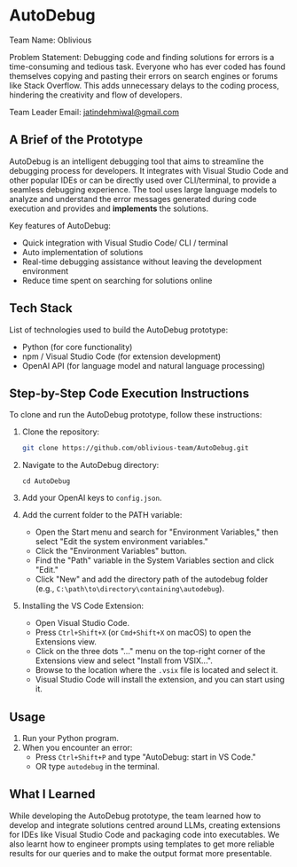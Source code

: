 # AutoDebug
Team Name: Oblivious

Problem Statement: Debugging code and finding solutions for errors is a time-consuming and tedious task. Everyone who has ever coded has found themselves copying and pasting their errors on search engines or forums like Stack Overflow. This adds unnecessary delays to the coding process, hindering the creativity and flow of developers.

Team Leader Email: jatindehmiwal@gmail.com

## A Brief of the Prototype
AutoDebug is an intelligent debugging tool that aims to streamline the debugging process for developers. It integrates with Visual Studio Code and other popular IDEs or can be directly used over CLI/terminal, to provide a seamless debugging experience. The tool uses large language models to analyze and understand the error messages generated during code execution and provides and **implements** the solutions.

Key features of AutoDebug:
- Quick integration with Visual Studio Code/ CLI / terminal
- Auto implementation of solutions
- Real-time debugging assistance without leaving the development environment
- Reduce time spent on searching for solutions online

## Tech Stack

List of technologies used to build the AutoDebug prototype:

- Python (for core functionality)
- npm / Visual Studio Code (for extension development)
- OpenAI API (for language model and natural language processing)

## Step-by-Step Code Execution Instructions

To clone and run the AutoDebug prototype, follow these instructions:

1. Clone the repository:
   ```bash
   git clone https://github.com/oblivious-team/AutoDebug.git
   ```
2. Navigate to the AutoDebug directory:
   ```
   cd AutoDebug
   ```
3. Add your OpenAI keys to `config.json`.

4. Add the current folder to the PATH variable:
   - Open the Start menu and search for "Environment Variables," then select "Edit the system environment variables."
   - Click the "Environment Variables" button.
   - Find the "Path" variable in the System Variables section and click "Edit."
   - Click "New" and add the directory path of the autodebug folder (e.g., `C:\path\to\directory\containing\autodebug`).

5. Installing the VS Code Extension:
   - Open Visual Studio Code.
   - Press `Ctrl+Shift+X` (or `Cmd+Shift+X` on macOS) to open the Extensions view.
   - Click on the three dots "..." menu on the top-right corner of the Extensions view and select "Install from VSIX...".
   - Browse to the location where the `.vsix` file is located and select it.
   - Visual Studio Code will install the extension, and you can start using it.

## Usage
1. Run your Python program.
2. When you encounter an error:
   - Press `Ctrl+Shift+P` and type "AutoDebug: start in VS Code."
   - OR type `autodebug` in the terminal.


## What I Learned
While developing the AutoDebug prototype, the team learned how to develop and integrate solutions centred around LLMs, creating extensions for IDEs like Visual Studio Code and packaging code into executables.
We also learnt how to engineer prompts using templates to get more reliable results for our queries and to make the output format more presentable. 
